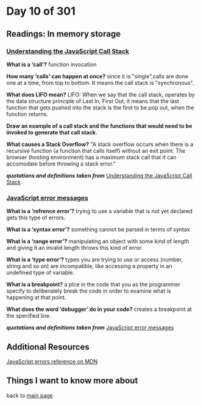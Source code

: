 # Day 10 of 301

## Readings: In memory storage

### [Understanding the JavaScript Call Stack](https://www.freecodecamp.org/news/understanding-the-javascript-call-stack-861e41ae61d4/)

**What is a ‘call’?** function invocation

**How many ‘calls’ can happen at once?** since it is "single",calls are done one at a time, from top to bottom. It means the call stack is "synchronous".

**What does LIFO mean?** LIFO: When we say that the call stack, operates by the data structure principle of Last In, First Out, it means that the last function that gets pushed into the stack is the first to be pop out, when the function returns.

**Draw an example of a call stack and the functions that would need to be invoked to generate that call stack.**

**What causes a Stack Overflow?** "A stack overflow occurs when there is a recursive function (a function that calls itself) without an exit point. The browser (hosting environment) has a maximum stack call that it can accomodate before throwing a stack error."

**_quotations and definitions taken from_** [Understanding the JavaScript Call Stack](https://www.freecodecamp.org/news/understanding-the-javascript-call-stack-861e41ae61d4/)

### [JavaScript error messages](https://codeburst.io/javascript-error-messages-debugging-d23f84f0ae7c)

**What is a ‘refrence error’?** trying to use a variable that is not yet declared gets this type of errors.

**What is a ‘syntax error’?** something cannot be parsed in terms of syntax

**What is a ‘range error’?** manipulating an object with some kind of length and giving it an invalid length throws this kind of error.

**What is a ‘type error’?** types you are trying to use or access (number, string and so on) are incompatible, like accessing a property in an undefined type of variable.

**What is a breakpoint?** a plce in the code that you as the programmer specify to deliberately break the code in order to examine what is happening at that point.

**What does the word ‘debugger’ do in your code?** creates a breakpoint at the specified line.

**_quotations and definitions taken from_** [JavaScript error messages](https://codeburst.io/javascript-error-messages-debugging-d23f84f0ae7c)

## Additional Resources

[JavaScript errors reference on MDN](https://developer.mozilla.org/en-US/docs/Web/JavaScript/Reference/Errors)

## Things I want to know more about

back to [main page](README.md)

